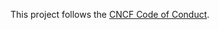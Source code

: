 This project follows the [CNCF Code of Conduct](https://github.com/cncf/foundation/blob/HEAD/code-of-conduct.md).
